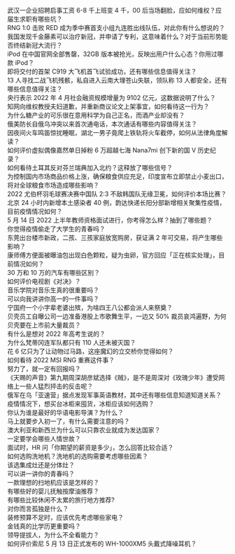 武汉一企业招聘启事工资 6-8 千上班变 4 千，00 后当场翻脸，应如何维权？应届生求职有哪些坑？  
RNG 1:0 击败 RED 成为季中赛首支小组九连胜出线队伍，对此你有什么想说的？  
我国发现千金藤素可以治疗新冠，并申请了专利，这意味着什么？对于当前形势能否终结新冠大流行？  
iPod 在中国官网全部售罄，32GB 版本被抢光，反映出用户什么心态？你用过哪款 iPod？  
即将交付的首架 C919 大飞机首飞试验成功，还有哪些信息值得关注？  
13 人寻找二战飞机残骸，私自进入云南大理苍山失联，领队称 13 人都安全，还有哪些信息值得关注？  
央行表示 2022 年 4 月社会融资规模增量为 9102 亿元，这数据说明了什么？  
知网向维权教授夫妇道歉，并重新商议论文上架事宜，如何看待这一行为？  
为什么糖产业的可乐很在意用科学为自己正名，而酒产业却没有？  
俄美防长自俄乌冲突以来首次通电话，本次通话有哪些内容值得关注？  
因夜间火车鸣笛惊扰睡眠，湖北一男子竟爬上铁轨将火车截停，如何从法律角度解读？  
如何评价虚拟偶像嘉然单日掉粉 6 万超越七海 Nana7mi 创下新的国 V 历史纪录？  
如何看待土耳其反对芬兰瑞典加入北约？这释放了哪些信号？  
为控制国内市场商品价格上涨，确保粮食供应充足，印度宣布立即禁止小麦出口，将对全球粮食市场造成哪些影响？  
2022 尤伯杯羽毛球赛决赛中国队 2:3 不敌韩国队无缘卫冕，如何评价本场比赛？  
北京 24 小时内新增本土感染者 40 例，韵达快递长阳分部新增相关聚集性疫情，目前疫情情况如何？  
5 月 14 日 2022 上半年教师资格面试进行，你考得怎么样？抽到了哪些题？  
你觉得疫情偷走了大学生的青春吗？  
东莞出台楼市新政，二孩、三孩家庭放宽购房，获证满 2 年可交易，将产生哪些影响？  
康师傅方便面被曝油包出现白色颗粒，疑为虫卵，官方回应「正在核实处理」，目前情况如何？  
30 万和 10 万的汽车有哪些区别？  
如何评价电视剧《对决》？  
音乐学院对音乐生真的很重要吗？  
可以向我讲讲你高一的一件事吗？  
宁国府一个小字辈老婆出殡，为啥四王八公都会派人来祭奠？  
贝壳员工自曝公司一边准备港股上市歌舞生平，一边又 50% 裁员哀鸿遍野，为何贝壳要在上市前大量裁员？  
有什么是想对 2022 年高考生说的？  
为什么梵蒂冈连军队都只有 110 人还未被灭国？  
花 6 亿只为了让动物过马路，这座魔幻的立交桥你觉得如何？  
如何看待 2022 MSI RNG 重赛这件事？  
努力了，就一定有回报吗？  
《天赐的声音》第九期周深胡彦斌选择《贼》，是不是周深对《玫瑰少年》遭受网络上一些人猛烈抨击的反击呢？  
俄军在乌「亚速营」据点发现军事英语教材，其中还有哪些信息知道知道关系？  
疫情情况下，想买台冰柜来囤货，冰柜应该如何选购？  
你认为谁是最好的华语电影导演？为什么？  
马上就要步入初一了，有什么需要注意的吗？  
澳大利亚和新西兰为什么可以只靠农业就成为发达国家？  
一定要学会哪些人情世故？  
面试时，HR 问「你期望的薪资是多少」，怎么回答比较合适？  
如何选购洗地机？洗地机的选购需要考虑哪些因素？  
该选集成灶还是分体灶？  
可以讲一讲你的青春吗？  
一款理想的扫地机应该是怎样的？  
有哪些好的婴儿抚触按摩油推荐？  
有哪些比较休闲不太累的旅行地方推荐?  
对你而言孤独是什么？  
装修预算不足时，应该优先考虑哪些家电？  
金钱真的比学历更重要吗？  
领导提拔人，为什么不全看能力？  
如何评价索尼 5 月 13 日正式发布的 WH-1000XM5 头戴式降噪耳机？  
